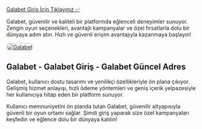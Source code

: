 <a href="http://www.redly.vip/3A5tsFl">Galabet Giriş İçin Tıklayınız ✅</a>

<p>Galabet, güvenilir ve kaliteli bir platformda eğlenceli deneyimler sunuyor. Zengin oyun seçenekleri, avantajlı kampanyalar ve özel fırsatlarla dolu bir dünyaya adım atın. Hızlı ve güvenli erişim avantajıyla kazanmaya başlayın!</p>

<a href="http://www.redly.vip/3A5tsFl" title="Galabet">
  <img src="https://i.ibb.co/MkY55wf/photo-2025-01-15-16-52-46.jpg" alt="Galabet" style="max-width: 100%; border: 2px solid #ddd; border-radius: 10px;">
</a>

<h2>Galabet - Galabet Giriş - Galabet Güncel Adres</h2>

<p>Galabet, kullanıcı dostu tasarımı ve yenilikçi özellikleriyle ön plana çıkıyor. Gelişmiş hizmet anlayışı, hızlı ödeme yöntemleri ve geniş içerik yelpazesiyle her kullanıcıya hitap eden bir platform sunuyor.</p>

<p>Kullanıcı memnuniyetini ön planda tutan Galabet, güvenilir altyapısıyla güvenli bir oyun ortamı sağlar. Şimdi giriş yaparak size özel kampanyaları keşfedin ve eğlence dolu bir dünyaya katılın!</p>
